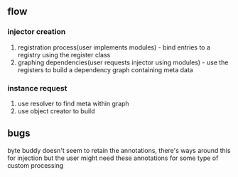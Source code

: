 ## flow

### injector creation

1. registration process(user implements modules) - bind entries to a registry using the register class
1. graphing dependencies(user requests injector using modules) - use the registers to build a dependency graph containing meta data

### instance request

1. use resolver to find meta within graph
1. use object creator to build

## bugs

byte buddy doesn't seem to retain the annotations, there's ways around this for 
injection but the user might need these annotations for some type of custom processing